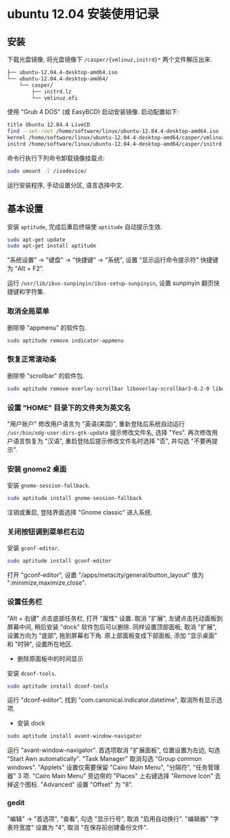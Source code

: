 ubuntu 12.04 安装使用记录
===

## 安装

下载光盘镜像, 将光盘镜像下 `/casper/{vmlinuz,initrd}*` 两个文件解压出来.

```sh
├── ubuntu-12.04.4-desktop-amd64.iso
└── ubuntu-12.04.4-desktop-amd64/
    └── casper/
        ├── initrd.lz
        └── vmlinuz.efi
```

使用 "Grub 4 DOS" (或 EasyBCD) 启动安装镜像.
启动配置如下:

```sh
title Ubuntu 12.04.4 LiveCD
find --set-root /home/software/linux/ubuntu-12.04.4-desktop-amd64.iso
kernel /home/software/linux/ubuntu-12.04.4-desktop-amd64/casper/vmlinuz.efi boot=casper iso-scan/filename=/home/software/linux/ubuntu-12.04.4-desktop-amd64.iso
initrd /home/software/linux/ubuntu-12.04.4-desktop-amd64/casper/initrd.lz
```

命令行执行下列命令卸载镜像挂载点:

```sh
sudo umount -l /isodevice/
```

运行安装程序, 手动设置分区, 语言选择中文.

## 基本设置

安装 `aptitude`, 完成后重启终端使 `aptitude` 自动提示生效.

```sh
sudo apt-get update
sudo apt-get install aptitude
```

"系统设置" -> "键盘" -> "快捷键" -> "系统",
设置 "显示运行命令提示符" 快捷键为 "Alt + F2".

运行 `/usr/lib/ibus-sunpinyin/ibus-setup-sunpinyin`,
设置 sunpinyin 翻页快捷键和字符集.

### 取消全局菜单

删除带 "appmenu" 的软件包.

```sh
sudo aptitude remove indicator-appmenu
```

### 恢复正常滚动条

删除带 "scrollbar" 的软件包.

```sh
sudo aptitude remove overlay-scrollbar liboverlay-scrollbar3-0.2-0 liboverlay-scrollbar-0.2-0
```

### 设置 "HOME" 目录下的文件夹为英文名

"用户账户" 修改用户语言为 "英语(美国)",
重新登陆后系统自动运行 `/usr/bin/xdg-user-dirs-gtk-update` 
提示修改文件名, 选择 "Yes".
再次修改用户语言恢复为 "汉语", 
重启登陆后提示修改文件名时选择 "否", 并勾选 "不要再提示".

### 安装 gnome2 桌面

安装 `gnome-session-fallback`.

```sh
sudo aptitude install gnome-session-fallback
```

注销或重启, 登陆界面选择 "Gnome classic" 进入系统.

### 关闭按钮调到菜单栏右边

安装 `gconf-editor`.

```sh
sudo aptitude install gconf-editor
```

打开 "gconf-editor", 
设置 "/apps/metacity/general/button_layout"
值为 ":minimize,maximize,close".

### 设置任务栏

"Alt + 右键" 点击底部任务栏, 打开 "属性" 设置.
取消 "扩展", 左键点击托动面板到屏幕中间, 稍后安装 "dock" 软件包后可以删除.
同样设置顶部面板, 取消 "扩展", 设置方向为 "底部", 拖到屏幕右下角.
原上部面板变成下部面板, 添加 "显示桌面" 和 "时钟", 设置所在地区.

* 删除原面板中的时间显示

安装 `dconf-tools`.

```sh
sudo aptitude install dconf-tools
```

运行 "dconf-editor", 
找到 "com.canonical.indicator.datetime",
取消所有显示选项.

* 安装 dock

```sh
sudo aptitude install avant-window-navigator
```

运行 "avant-window-navigator".
首选项取消 "扩展面板", 位置设置为左边, 勾选 "Start Awn automatically".
"Task Manager" 取消勾选 "Group common windows".
"Applets" 设置仅需要保留 "Cairo Main Menu", "分隔符", "任务管理器" 3 项.
"Cairo Main Menu" 旁边带的 "Places" 上右键选择 "Remove Icon" 去掉这个图标.
"Advanced" 设置 "Offset" 为 "8".

### gedit

"编辑" -> "首选项", "查看", 勾选 "显示行号", 取消 "启用自动换行".
"编辑器" "字表符宽度" 设置为 "4", 取消 "在保存前创建备份文件".


